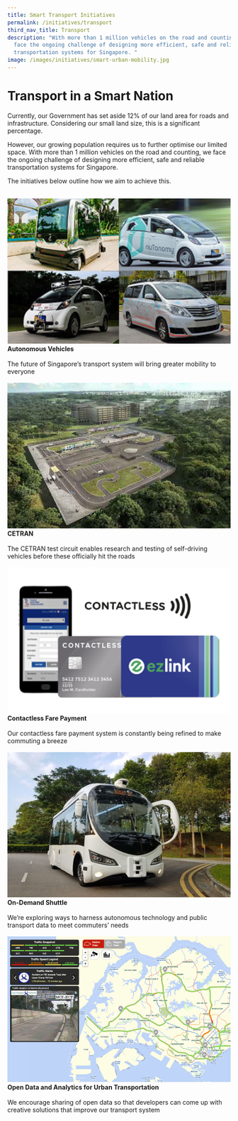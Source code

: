 ```yaml
---
title: Smart Transport Initiatives
permalink: /initiatives/transport
third_nav_title: Transport
description: "With more than 1 million vehicles on the road and counting, we
  face the ongoing challenge of designing more efficient, safe and reliable
  transportation systems for Singapore. "
image: /images/initiatives/smart-urban-mobility.jpg
---
```



# Transport in a Smart Nation 
Currently, our Government has set aside 12% of our land area for roads and infrastructure. Considering our small land size, this is a significant percentage.

However, our growing population requires us to further optimise our limited space. With more than 1 million vehicles on the road and counting, we face the ongoing challenge of designing more efficient, safe and reliable transportation systems for Singapore. 

The initiatives below outline how we aim to achieve this.

<br>
<div class="row">
<div class="col"> 
<a href="/initiatives/transport/autonomous-vehicles"><img src="/images/initiatives/overview-pages/autonomous-vehicles.png" alt="Autonomous Vehicles"></a><br>
    <div class="header"><b>Autonomous Vehicles</b></div><br>
    <div class="para">The future of Singapore’s transport system will bring greater mobility to everyone
</div>
<br>

</div>
	<div class="col"> 
<a href="/initiatives/transport/cetran-test-circuit"><img src="/images/initiatives/overview-pages/cetran.png" alt="CETRAN"></a><br>
     <div class="header"><b>CETRAN</b></div><br>
    <div class="para">The CETRAN test circuit enables research and testing of self-driving vehicles before these officially hit the roads
</div>
<br>

</div>
	<div class="col"> 
<a href="/initiatives/transport/contactless-fare-payment"><img src="/images/initiatives/overview-pages/contactless-fare-payment.jpeg" alt="Contactless Fare Payment"></a><br>
     <div class="header"><b>Contactless Fare Payment</b></div><br>
    <div class="para">Our contactless fare payment system is constantly being refined to make commuting a breeze
</div>
<br></div></div>

<div class="row">
	<div class="col">
<a href="/initiatives/transport/on-demand-shuttle"><img src="/images/initiatives/overview-pages/on-demand-shuttle.png" alt="On-Demand Shuttle"></a><br>
    <div class="header"><b>On-Demand Shuttle</b></div><br>
    <div class="para">We’re exploring ways to harness autonomous technology and public transport data to meet commuters’ needs
</div>
<br>

</div>
<div class="col"> 
<a href="/initiatives/transport/open-data-analytics"><img src="/images/initiatives/overview-pages/Transport-analytics-overview.png" alt="Open Data and Analytics for Urban Transportation"></a><br>
    <div class="header"><b>Open Data and Analytics for Urban Transportation</b></div><br>
    <div class="para">We encourage sharing of open data so that developers can come up with creative solutions that improve our transport system
</div>
<br>

</div>
<div class="col">
</div>
<br></div>
